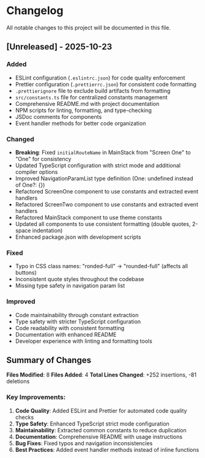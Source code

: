 # Changelog

All notable changes to this project will be documented in this file.

## [Unreleased] - 2025-10-23

### Added
- ESLint configuration (`.eslintrc.json`) for code quality enforcement
- Prettier configuration (`.prettierrc.json`) for consistent code formatting
- `.prettierignore` file to exclude build artifacts from formatting
- `src/constants.ts` file for centralized constants management
- Comprehensive README.md with project documentation
- NPM scripts for linting, formatting, and type-checking
- JSDoc comments for components
- Event handler methods for better code organization

### Changed
- **Breaking**: Fixed `initialRouteName` in MainStack from "Screen One" to "One" for consistency
- Updated TypeScript configuration with strict mode and additional compiler options
- Improved NavigationParamList type definition (One: undefined instead of One?: {})
- Refactored ScreenOne component to use constants and extracted event handlers
- Refactored ScreenTwo component to use constants and extracted event handlers
- Refactored MainStack component to use theme constants
- Updated all components to use consistent formatting (double quotes, 2-space indentation)
- Enhanced package.json with development scripts

### Fixed
- Typo in CSS class names: "ronded-full" → "rounded-full" (affects all buttons)
- Inconsistent quote styles throughout the codebase
- Missing type safety in navigation param list

### Improved
- Code maintainability through constant extraction
- Type safety with stricter TypeScript configuration
- Code readability with consistent formatting
- Documentation with enhanced README
- Developer experience with linting and formatting tools

## Summary of Changes

**Files Modified**: 8
**Files Added**: 4
**Total Lines Changed**: +252 insertions, -81 deletions

### Key Improvements:
1. **Code Quality**: Added ESLint and Prettier for automated code quality checks
2. **Type Safety**: Enhanced TypeScript strict mode configuration
3. **Maintainability**: Extracted common constants to reduce duplication
4. **Documentation**: Comprehensive README with usage instructions
5. **Bug Fixes**: Fixed typos and navigation inconsistencies
6. **Best Practices**: Added event handler methods instead of inline functions
